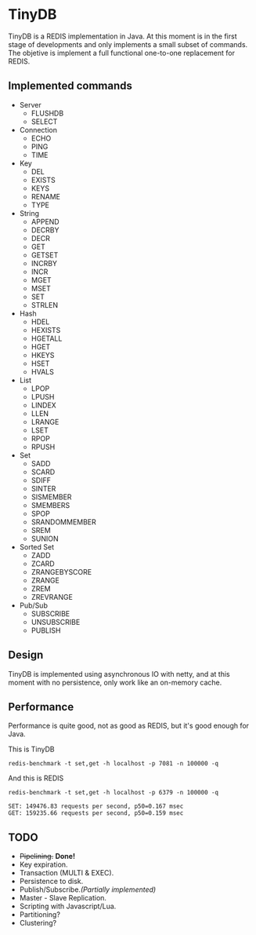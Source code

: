 TinyDB
======

TinyDB is a REDIS implementation in Java. At this moment is in the first stage of developments
and only implements a small subset of commands. The objetive is implement a full functional 
one-to-one replacement for REDIS.

Implemented commands
--------------------

- Server
  - FLUSHDB
  - SELECT
- Connection
  - ECHO
  - PING
  - TIME
- Key
  - DEL
  - EXISTS
  - KEYS
  - RENAME
  - TYPE
- String
  - APPEND
  - DECRBY
  - DECR
  - GET
  - GETSET
  - INCRBY
  - INCR
  - MGET
  - MSET
  - SET
  - STRLEN
- Hash
  - HDEL
  - HEXISTS
  - HGETALL
  - HGET
  - HKEYS
  - HSET
  - HVALS
- List
  - LPOP
  - LPUSH
  - LINDEX
  - LLEN
  - LRANGE
  - LSET
  - RPOP
  - RPUSH
- Set
  - SADD
  - SCARD
  - SDIFF
  - SINTER
  - SISMEMBER
  - SMEMBERS
  - SPOP
  - SRANDOMMEMBER
  - SREM
  - SUNION
- Sorted Set
  - ZADD
  - ZCARD
  - ZRANGEBYSCORE
  - ZRANGE
  - ZREM
  - ZREVRANGE
- Pub/Sub
  - SUBSCRIBE
  - UNSUBSCRIBE
  - PUBLISH

Design
------

TinyDB is implemented using asynchronous IO with netty, and at this moment with no persistence,
only work like an on-memory cache.

Performance
-----------

Performance is quite good, not as good as REDIS, but it's good enough for Java.

This is TinyDB

```shell
redis-benchmark -t set,get -h localhost -p 7081 -n 100000 -q

```

And this is REDIS

```shell
redis-benchmark -t set,get -h localhost -p 6379 -n 100000 -q

SET: 149476.83 requests per second, p50=0.167 msec                    
GET: 159235.66 requests per second, p50=0.159 msec
```

TODO
----

- ~~Pipelining.~~ **Done!**
- Key expiration.
- Transaction (MULTI & EXEC).
- Persistence to disk.
- Publish/Subscribe._(Partially implemented)_
- Master - Slave Replication.
- Scripting with Javascript/Lua.
- Partitioning?
- Clustering?